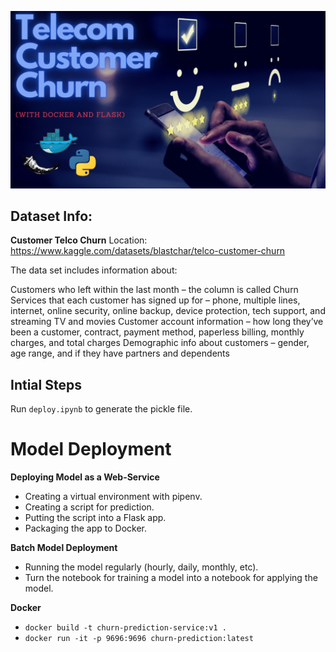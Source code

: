 ![Logo](images/title.png)

## Dataset Info: 

**Customer Telco Churn**
Location:
https://www.kaggle.com/datasets/blastchar/telco-customer-churn

The data set includes information about:

Customers who left within the last month – the column is called Churn
Services that each customer has signed up for – phone, multiple lines, internet, online security, online backup, device protection, tech support, and streaming TV and movies
Customer account information – how long they’ve been a customer, contract, payment method, paperless billing, monthly charges, and total charges
Demographic info about customers – gender, age range, and if they have partners and dependents


## Intial Steps 

Run `deploy.ipynb` to generate the pickle file.


# **Model Deployment** 

**Deploying Model as a Web-Service**
- Creating a virtual environment with pipenv.
- Creating a script for prediction.
- Putting the script into a Flask app.
- Packaging the app to Docker.


**Batch Model Deployment**
- Running the model regularly (hourly, daily, monthly, etc).
- Turn the notebook for training a model into a notebook for applying the model.

**Docker**  
- `docker build -t churn-prediction-service:v1 .`  
- `docker run -it -p 9696:9696 churn-prediction:latest`

